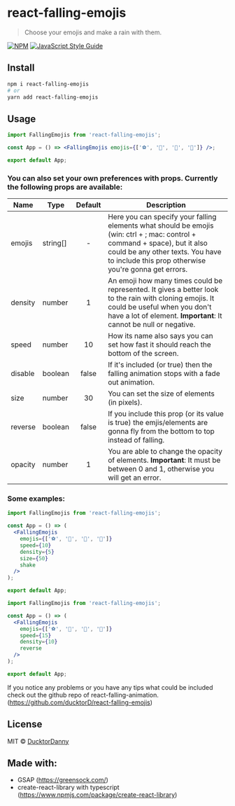 # react-falling-emojis

> Choose your emojis and make a rain with them.

[![NPM](https://img.shields.io/npm/v/react-falling-emojis.svg)](https://www.npmjs.com/package/react-falling-emojis) [![JavaScript Style Guide](https://img.shields.io/badge/code_style-standard-brightgreen.svg)](https://standardjs.com)

## Install

```bash
npm i react-falling-emojis
# or
yarn add react-falling-emojis
```

## Usage

```jsx
import FallingEmojis from 'react-falling-emojis';

const App = () => <FallingEmojis emojis={['⚽️', '🦆', '🎉', '👻']} />;

export default App;
```

### You can also set your own preferences with props. Currently the following props are available:

| Name    | Type     | Default | Description                                                                                                                                                                                                             |
| ------- | -------- | :-----: | ----------------------------------------------------------------------------------------------------------------------------------------------------------------------------------------------------------------------- |
| emojis  | string[] |    -    | Here you can specify your falling elements what should be emojis (win: ctrl + ; mac: control + command + space), but it also could be any other texts. You have to include this prop otherwise you're gonna get errors. |
| density | number   |    1    | An emoji how many times could be represented. It gives a better look to the rain with cloning emojis. It could be useful when you don't have a lot of element. **Important**: It cannot be null or negative.            |
| speed   | number   |   10    | How its name also says you can set how fast it should reach the bottom of the screen.                                                                                                                                   |
| disable | boolean  |  false  | If it's included (or true) then the falling animation stops with a fade out animation.                                                                                                                                  |
| size    | number   |   30    | You can set the size of elements (in pixels).                                                                                                                                                                           |
| reverse | boolean  |  false  | If you include this prop (or its value is true) the emjis/elements are gonna fly from the bottom to top instead of falling.                                                                                             |
| opacity | number   |    1    | You are able to change the opacity of elements. **Important**: It must be between 0 and 1, otherwise you will get an error.                                                                                             |

### Some examples:

```jsx
import FallingEmojis from 'react-falling-emojis';

const App = () => (
  <FallingEmojis
    emojis={['⚽️', '🦆', '🎉', '👻']}
    speed={10}
    density={5}
    size={50}
    shake
  />
);

export default App;
```

```jsx
import FallingEmojis from 'react-falling-emojis';

const App = () => (
  <FallingEmojis
    emojis={['⚽️', '🦆', '🎉', '👻']}
    speed={15}
    density={10}
    reverse
  />
);

export default App;
```

If you notice any problems or you have any tips what could be included check out the github repo of react-falling-animation. (https://github.com/ducktorD/react-falling-emojis)

## License

MIT © [DucktorDanny](https://github.com/DucktorDanny)

## Made with:

- GSAP (https://greensock.com/)
- create-react-library with typescript (https://www.npmjs.com/package/create-react-library)
